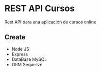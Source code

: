 # REST API Cursos
Rest API para una aplicación de cursos online

## Create
- Node JS
- Express
- DataBase MySQL
- ORM Sequelize